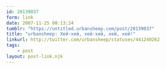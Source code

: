```yaml
---
id: 20139037
form: link
date: 2007-11-25 08:13:24
tumblr: "https://untitled.urbansheep.com/post/20139037"
title: "urbansheep: Хей-хей, хей-хей, хей, хей!"
linkurl: http://twitter.com/urbansheep/statuses/441240262
tags:
    - post
layout: post-link.njk
---
```



